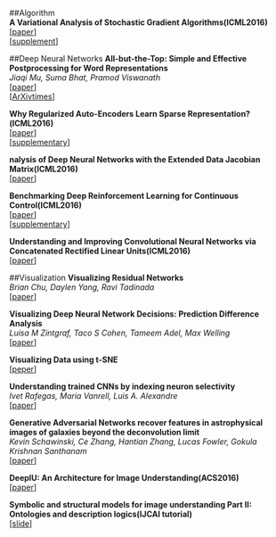##Algorithm  
**A Variational Analysis of Stochastic Gradient Algorithms(ICML2016)**  
[[paper](http://jmlr.org/proceedings/papers/v48/mandt16.pdf)]  
[[supplement](http://jmlr.org/proceedings/papers/v48/mandt16-supp.pdf)]  

##Deep Neural Networks
**All-but-the-Top: Simple and Effective Postprocessing for Word Representations**  
*Jiaqi Mu, Suma Bhat, Pramod Viswanath*  
[[paper](https://arxiv.org/abs/1702.01417)]  
[[ArXivtimes](https://github.com/arXivTimes/arXivTimes/issues/203)]  

**Why Regularized Auto-Encoders Learn Sparse Representation?(ICML2016)**  
[[paper](http://jmlr.org/proceedings/papers/v48/arpita16.pdf)]  
[[supplementary](http://jmlr.org/proceedings/papers/v48/arpita16-supp.pdf)]  

**nalysis of Deep Neural Networks with the Extended Data Jacobian Matrix(ICML2016)**  
[[paper](http://jmlr.org/proceedings/papers/v48/wanga16.pdf)]  

**Benchmarking Deep Reinforcement Learning for Continuous Control(ICML2016)**  
[[paper](http://jmlr.org/proceedings/papers/v48/duan16.pdf)]  
[[supplementary](http://jmlr.org/proceedings/papers/v48/duan16-supp.pdf)]  

**Understanding and Improving Convolutional Neural Networks via Concatenated Rectified Linear Units(ICML2016)**  
[[paper](http://jmlr.org/proceedings/papers/v48/shang16.pdf)]  


##Visualization
**Visualizing Residual Networks**  
*Brian Chu, Daylen Yang, Ravi Tadinada*  
[[paper](https://arxiv.org/abs/1701.02362v1)]  

**Visualizing Deep Neural Network Decisions: Prediction Difference Analysis**  
*Luisa M Zintgraf, Taco S Cohen, Tameem Adel, Max Welling*  
[[paper](https://arxiv.org/abs/1702.04595v1)]  

**Visualizing Data using t-SNE**  
[[peper](http://jmlr.org/papers/volume9/vandermaaten08a/vandermaaten08a.pdf)]  

**Understanding trained CNNs by indexing neuron selectivity**  
*Ivet Rafegas, Maria Vanrell, Luis A. Alexandre*  
[[paper](https://arxiv.org/abs/1702.00382v1)]  

**Generative Adversarial Networks recover features in astrophysical images of galaxies beyond the deconvolution limit**  
*Kevin Schawinski, Ce Zhang, Hantian Zhang, Lucas Fowler, Gokula Krishnan Santhanam*  
[[paper](https://arxiv.org/abs/1702.00403)]  

**DeepIU: An Architecture for Image Understanding(ACS2016)**  
[[paper](http://www.cogsys.org/papers/ACS2016/Papers/Aditya_et.al-ACS-2016.pdf)]  

**Symbolic and structural models for image understanding Part II: Ontologies and description logics(IJCAI tutorial)**  
[[slide](http://perso.telecom-paristech.fr/~bloch/IJCAI/slides_IJCAI_Tutorial_DL.pdf)]  


